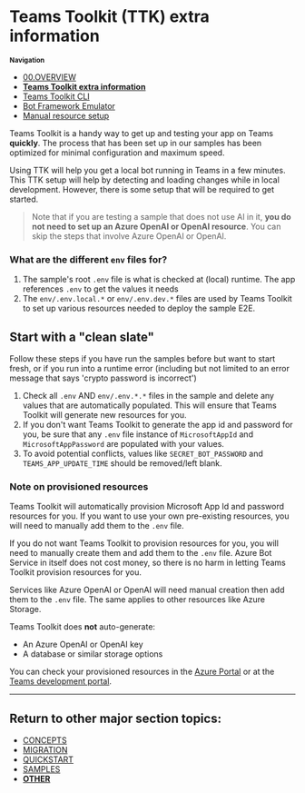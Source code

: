 # Teams Toolkit (TTK) extra information

<small>**Navigation**</small>

- [00.OVERVIEW](./README.md)
- [**Teams Toolkit extra information**](./TEAMS-TOOLKIT.md)
- [Teams Toolkit CLI](./TEAMS-TOOLKIT-CLI.md)
- [Bot Framework Emulator](./BOTFRAMEWORK-EMULATOR.md)
- [Manual resource setup](./MANUAL-RESOURCE-SETUP.md)

Teams Toolkit is a handy way to get up and testing your app on Teams **quickly**. The process that has been set up in our samples has been optimized for minimal configuration and maximum speed.

Using TTK will help you get a local bot running in Teams in a few minutes. This TTK setup will help by detecting and loading changes while in local development. However, there is some setup that will be required to get started.

> Note that if you are testing a sample that does not use AI in it, **you do not need to set up an Azure OpenAI or OpenAI resource**. You can skip the steps that involve Azure OpenAI or OpenAI.

### What are the different `env` files for?

1. The sample's root `.env` file is what is checked at (local) runtime. The app references `.env` to get the values it needs
2. The `env/.env.local.*` or `env/.env.dev.*` files are used by Teams Toolkit to set up various resources needed to deploy the sample E2E.

## Start with a "clean slate"

Follow these steps if you have run the samples before but want to start fresh, or if you run into a runtime error (including but not limited to an error message that says 'crypto password is incorrect')

1. Check all `.env` AND `env/.env.*.*` files in the sample and delete any values that are automatically populated. This will ensure that Teams Toolkit will generate new resources for you.
1. If you don't want Teams Toolkit to generate the app id and password for you, be sure that any `.env` file instance of `MicrosoftAppId` and `MicrosoftAppPassword` are populated with your values.
1. To avoid potential conflicts, values like `SECRET_BOT_PASSWORD` and `TEAMS_APP_UPDATE_TIME` should be removed/left blank.

### Note on provisioned resources

Teams Toolkit will automatically provision Microsoft App Id and password resources for you. If you want to use your own pre-existing resources, you will need to manually add them to the `.env` file.

If you do not want Teams Toolkit to provision resources for you, you will need to manually create them and add them to the `.env` file. Azure Bot Service in itself does not cost money, so there is no harm in letting Teams Toolkit provision resources for you.

Services like Azure OpenAI or OpenAI will need manual creation then add them to the `.env` file. The same applies to other resources like Azure Storage.

Teams Toolkit does **not** auto-generate:

- An Azure OpenAI or OpenAI key
- A database or similar storage options

You can check your provisioned resources in the [Azure Portal](https://portal.azure.com) or at the [Teams development portal](https://dev.teams.microsoft.com).

---

## Return to other major section topics:

- [CONCEPTS](../CONCEPTS/README.md)
- [MIGRATION](../MIGRATION/README.md)
- [QUICKSTART](../QUICKSTART.md)
- [SAMPLES](../SAMPLES.md)
- [**OTHER**](../OTHER/README.md)
